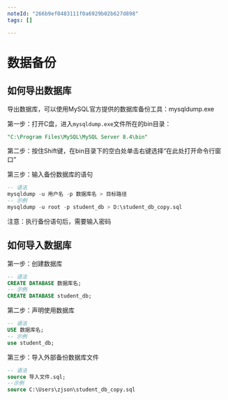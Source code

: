 ```yaml
---
noteId: "266b9ef0483111f0a6929b02b627d898"
tags: []

---
```


# 数据备份

## 如何导出数据库

导出数据库，可以使用MySQL官方提供的数据库备份工具：mysqldump.exe

第一步：打开C盘，进入`mysqldump.exe`文件所在的bin目录：

```sql
"C:\Program Files\MySQL\MySQL Server 8.4\bin"
```

第二步：按住Shift键，在bin目录下的空白处单击右键选择“在此处打开命令行窗口”

第三步：输入备份数据库的语句

```sql
-- 语法
mysqldump -u 用户名 -p 数据库名 > 目标路径
-- 示例
mysqldump -u root -p student_db > D:\student_db_copy.sql
```

注意：执行备份语句后，需要输入密码

## 如何导入数据库

第一步：创建数据库

```sql
-- 语法
CREATE DATABASE 数据库名; 
-- 示例
CREATE DATABASE student_db;
```

第二步：声明使用数据库

```sql
-- 语法
USE 数据库名;
-- 示例
use student_db;
```

第三步：导入外部备份数据库文件

```sql
-- 语法
source 导入文件.sql;
--示例
source C:\Users\zjson\student_db_copy.sql
```